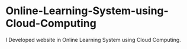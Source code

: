 # Online-Learning-System-using-Cloud-Computing
I Developed website in Online Learning System using Cloud Computing. 

